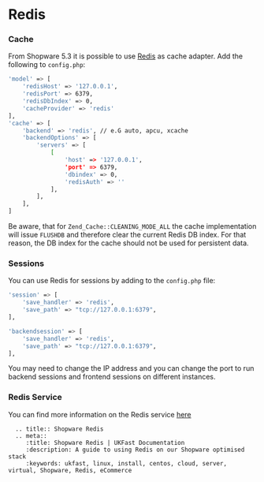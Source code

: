 # Redis

### Cache

From Shopware 5.3 it is possible to use [Redis](https://redis.io/) as cache adapter. Add the following to `config.php`:

```bash
'model' => [
    'redisHost' => '127.0.0.1',
    'redisPort' => 6379,
    'redisDbIndex' => 0,
    'cacheProvider' => 'redis'
],
'cache' => [
    'backend' => 'redis', // e.G auto, apcu, xcache
    'backendOptions' => [
        'servers' => [
            [
                'host' => '127.0.0.1',
                'port' => 6379,
                'dbindex' => 0,
                'redisAuth' => ''
            ],
        ],
    ],
]
```

Be aware, that for `Zend_Cache::CLEANING_MODE_ALL` the cache implementation will issue `FLUSHDB` and therefore clear the current Redis DB index. For that reason, the DB index for the cache should not be used for persistent data.

### Sessions

You can use Redis for sessions by adding to the `config.php` file:

```bash
'session' => [
    'save_handler' => 'redis',
    'save_path' => "tcp://127.0.0.1:6379",
],

'backendsession' => [
    'save_handler' => 'redis',
    'save_path' => "tcp://127.0.0.1:6379",
],
```

You may need to change the IP address and you can change the port to run backend sessions and frontend sessions on different instances.

### Redis Service

You can find more information on the Redis service [here](/operatingsystems/linux/redis/redis)

```eval_rst
  .. title:: Shopware Redis
  .. meta::
     :title: Shopware Redis | UKFast Documentation
     :description: A guide to using Redis on our Shopware optimised stack
     :keywords: ukfast, linux, install, centos, cloud, server, virtual, Shopware, Redis, eCommerce
```
